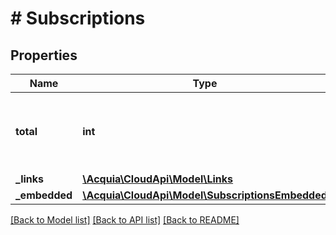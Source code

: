 # # Subscriptions

## Properties

Name | Type | Description | Notes
------------ | ------------- | ------------- | -------------
**total** | **int** | The number of items returned in the collection. | [optional]
**_links** | [**\Acquia\CloudApi\Model\Links**](Links.md) |  | [optional]
**_embedded** | [**\Acquia\CloudApi\Model\SubscriptionsEmbedded**](SubscriptionsEmbedded.md) |  | [optional]

[[Back to Model list]](../../README.md#models) [[Back to API list]](../../README.md#endpoints) [[Back to README]](../../README.md)
